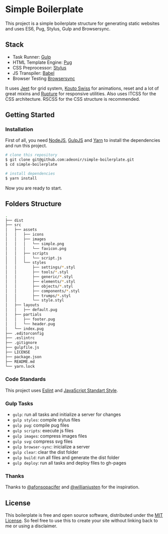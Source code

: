 # Simple Boilerplate

This project is a simple boilerplate structure for generating static websites and uses ES6, Pug, Stylus, Gulp and Browsersync.

## Stack

- Task Runner: [Gulp](https://gulpjs.com/)
- HTML Template Engine: [Pug](https://pugjs.org/)
- CSS Preprocessor: [Stylus](http://stylus-lang.com/)
- JS Transpiler: [Babel](https://babeljs.io/)
- Browser Testing [Browsersync](https://www.browsersync.io/)

It uses [Jeet](http://jeet.gs/) for grid system, [Kouto Swiss](http://kouto-swiss.io/) for animations, reset and a lot of great mixins and [Rupture](https://github.com/jenius/rupture) for responsive utilities. Also uses ITCSS for the CSS architecture. RSCSS for the CSS structure is recommended.

## Getting Started

### Installation

First of all, you need [NodeJS](https://nodejs.org/), [GulpJS](https://gulpjs.com/) and [Yarn](https://yarnpkg.com/) to install the dependencies and run this project.

```sh
# clone this repository
$ git clone git@github.com:adeonir/simple-boilerplate.git
$ cd simple-boilerplate

# install dependencies
$ yarn install
```

Now you are ready to start.

## Folders Structure
```sh
.
├── dist
├── src
│   ├── assets
│   │   ├── icons
│   │   ├── images
│   │   │   └── simple.png
│   │   │   └── favicon.png
│   │   ├── scripts
│   │   │   └── script.js
│   │   └── styles
│   │       ├── settings/*.styl
│   │       ├── tools/*.styl
│   │       ├── generic/*.styl
│   │       ├── elements/*.styl
│   │       ├── objects/*.styl
│   │       ├── components/*.styl
│   │       ├── trumps/*.styl
│   │       └── style.styl
│   ├── layouts
│   │   ├── default.pug
│   ├── partials
│   │   ├── footer.pug
│   │   └── header.pug
│   └── index.pug
├── .editorconfig
├── .eslintrc
├── .gitignore
├── gulpfile.js
├── LICENSE
├── package.json
├── README.md
└── yarn.lock
```

### Code Standards

This project uses [Eslint](https://eslint.org/) and [JavaScript Standart Style](https://standardjs.com/).

### Gulp Tasks

- `gulp`: run all tasks and initialize a server for changes
- `gulp styles`: compile stylus files
- `gulp pug`: compile pug files
- `gulp scripts`: execute js files
- `gulp images`: compress images files
- `gulp svg`: compress svg files
- `gulp browser-sync`: inicialize a server
- `gulp clear`: clear the dist folder
- `gulp build`: run all files and generate the dist folder
- `gulp deploy`: run all tasks and deploy files to gh-pages

### Thanks

Thanks to [@afonsopacifer](https://github.com/csshortcut/csshortcut-app) and [@willianjusten](https://github.com/Qualy-org/qualy-front) for the inspiration.

## License

This boilerplate is free and open source software, distributed under the [MIT License](https://gitlab.com/adeonir/simple-boilerplate/blob/master/LICENSE). So feel free to use this to create your site without linking back to me or using a disclaimer.
